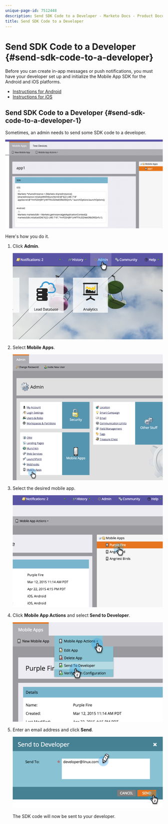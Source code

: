 ```yaml
---
unique-page-id: 7512448
description: Send SDK Code to a Developer - Marketo Docs - Product Documentation
title: Send SDK Code to a Developer
---
```


# Send SDK Code to a Developer {#send-sdk-code-to-a-developer}

Before you can create in-app messages or push notifications, you must have your developer set up and initialize the Mobile App SDK for the Android and iOS platforms.

* [Instructions for Android](https://developers.marketo.com/documentation/mobile/installation-instructions-on-android/)
* [Instructions for iOS](https://developers.marketo.com/documentation/mobile/installation-instructions-on-ios/)

## Send SDK Code to a Developer {#send-sdk-code-to-a-developer-1}

Sometimes, an admin needs to send some SDK code to a developer.

![](assets/image2016-3-9-16-3a24-3a14.png)

Here's how you do it.

1. Click **Admin**.

   ![](assets/image2015-4-22-16-3a12-3a32.png)

1. Select **Mobile Apps**.

   ![](assets/image2015-4-22-16-3a14-3a29.png)

1. Select the desired mobile app.

   ![](assets/image2015-4-22-16-3a33-3a19.png)

1. Click **Mobile App Actions** and select **Send to Developer**.

   ![](assets/image2015-4-22-17-3a13-3a30.png)

1. Enter an email address and click **Send**.

   ![](assets/image2015-4-22-18-3a51-3a54.png)

   The SDK code will now be sent to your developer.
